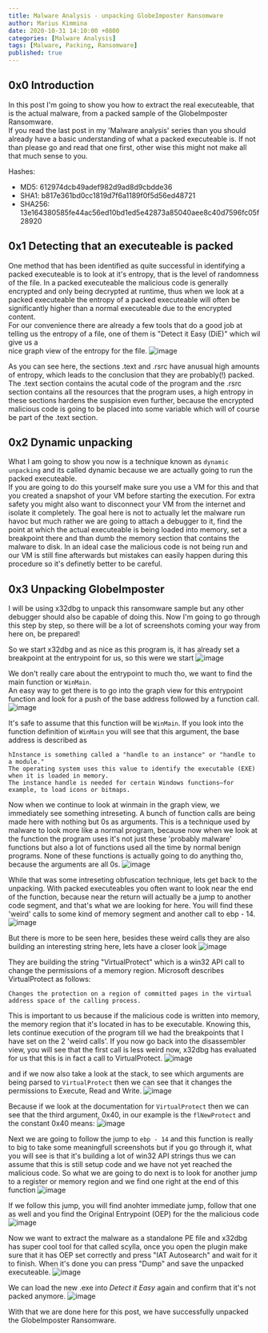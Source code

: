 ```yaml
---
title: Malware Analysis - unpacking GlobeImposter Ransomware 
author: Marius Kimmina
date: 2020-10-31 14:10:00 +0800
categories: [Malware Analysis]
tags: [Malware, Packing, Ransomware]
published: true
---
```


## 0x0 Introduction
In this post I'm going to show you how to extract the real executeable, that is the actual malware, from a packed sample of the GlobeImposter Ransomware.  
If you read the last post in my 'Malware analysis' series than you should already have a basic understanding of what a packed executeable is.
If not than please go and read that one first, other wise this might not make all that much sense to you.  

Hashes:  
* MD5: 612974dcb49adef982d9ad8d9cbdde36  
* SHA1: b817e361bd0cc1819d7f6a1189f0f5d56ed48721  
* SHA256: 13e164380585fe44ac56ed10bd1ed5e42873a85040aee8c40d7596fc05f28920  

## 0x1 Detecting that an executeable is packed
One method that has been identified as quite successful in identifying a packed executeable is to look at it's entropy, that is the level of randomness of the file.
In a packed executeable the malicious code is generally encrypted and only being decrypted at runtime, thus when we look at a packed executeable the entropy of a
packed executeable will often be significantly higher than a normal executeable due to the encrypted content.  
For our convenience there are already a few tools that do a good job at telling us the entropy of a file, one of them is "Detect it Easy (DiE)" which wil give us a  
nice graph view of the entropy for  the file.
![image](/assets/images/malware/globeImposter/entropy.png "entropy")

As you can see here, the sections .text and .rsrc have anusual high amounts of entropy, which leads to the conclusion that they are probably(!) packed.
The .text section contains the acutal code of the program and the .rsrc section contains all the resources that the program uses, a high entropy in these sections
hardens the suspision even further, because the encrypted malicious code is going to be placed into some variable which will of course be part of the .text section.


## 0x2 Dynamic unpacking
What I am going to show you now is a technique known as `dynamic unpacking` and its called dynamic because we are actually going to run the packed executeable.  
If you are going to do this yourself make sure you use a VM for this and that you created a snapshot of your VM before starting the execution. For extra safety
you might also want to disconnect your VM from the internet and isolate it completely. The goal here is not to actually let the malware run havoc but much rather
we are going to attach a debugger to it, find the point at which the actual executeable is being loaded into memory, set a breakpoint there and than dumb the 
memory section that contains the malware to disk. In an ideal case the malicious code is not being run and our VM is still fine afterwards but mistakes can 
easily happen during this procedure so it's definetly better to be careful.

## 0x3 Unpacking GlobeImposter
I will be using x32dbg to unpack this ransomware sample but any other debugger should also be capable of doing this. 
Now I'm going to go through this step by step, so there will be a lot of screenshots coming your way from here on, be prepared!  

So we start x32dbg and as nice as this program is, it has already set a breakpoint at the entrypoint for us, so this were we start
![image](/assets/images/malware/globeImposter/entrypoint.png "entrypoint")

We don't really care about the entrypoint to much tho, we want to find the main function or `WinMain`.  
An easy way to get there is to go into the graph view for this entrypoint function and look for a push of the base address followed by a function call.
![image](/assets/images/malware/globeImposter/find-winmain.png "winmain")

It's safe to assume that this function will be `WinMain`. If you look into the function definition of `WinMain` you will see that this argument, the base address is described as

```
hInstance is something called a "handle to an instance" or "handle to a module." 
The operating system uses this value to identify the executable (EXE) when it is loaded in memory. 
The instance handle is needed for certain Windows functions—for example, to load icons or bitmaps.
```

Now when we continue to look at winmain in the graph view, we immediately see something intreseting. A bunch of function calls are being made here with nothing but 0s as arguments.
This is a technique used by malware to look more like a normal program, because now when we look at the function the program uses it's not just these 'probably malware' functions but
also a lot of functions used all the time by normal benign programs. None of these functions is actually going to do anything tho, because the arguments are all 0s.
![image](/assets/images/malware/globeImposter/useless-functions.png "useless functions")

While that was some intreseting obfuscation technique, lets get back to the unpacking. With packed executeables you often want to look near the end of the function, because near the return
will actually be a jump to another code segment, and that's what we are looking for here.
You will find these 'weird' calls to some kind of memory segment and another call to ebp - 14.
![image](/assets/images/malware/globeImposter/weird-function-call.png "weird calls")

But there is more to be seen here, besides these weird calls they are also building an interesting string here, lets have a closer look
![image](/assets/images/malware/globeImposter/virtualprotect-stack-string.png "VirtualProtect Stack String")

They are building the string "VirtualProtect" which is a win32 API call to change the permissions of a memory region. Microsoft describes VirtualProtect as follows:
```
Changes the protection on a region of committed pages in the virtual address space of the calling process.
```

This is important to us because if the malicious code is written into memory, the memory region that it's located in has to be executable.
Knowing this, lets continue execution of the program till we had the breakpoints that I have set on the 2 'weird calls'. If you now go back into
the disassembler view, you will see that the first call is less weird now, x32dbg has evaluated for us that this is in fact a call to VirtualProtect.
![image](/assets/images/malware/globeImposter/virtualprotect-evaluated.png "VirtualProtect evaluated")

and if we now also take a look at the stack, to see which arguments are being parsed to `VirtualProtect` then we can see that it changes the permissions to Execute, Read and Write.
![image](/assets/images/malware/globeImposter/virtualprotect-arguments.png "VirtualProtect arguments")

Because if we look at the documentation for `VirtualProtect` then we can see that the third argument, 0x40, in our example is the `flNewProtect` and the constant 0x40 means:
![image](/assets/images/malware/globeImposter/virtualprotect-constants.png "VirtualProtect constants")

Next we are going to follow the jump to `ebp - 14` and this function is really to big to take some meaningfull screenshots but if you go through it, what you will see is that
it's building a lot of win32 API strings thus we can assume that this is still setup code and we have not yet reached the malicious code. So what we are going to do next is to 
look for another jump to a register or memory region and we find one right at the end of this function
![image](/assets/images/malware/globeImposter/jump-eax.png "jump eax")

If we follow this jump, you will find anohter immediate jump, follow that one as well and you find the Original Entrypoint (OEP) for the the malicious code
![image](/assets/images/malware/globeImposter/oep.png "OEP")

Now we want to extract the malware as a standalone PE file and x32dbg has super cool tool for that called scylla, once you open the plugin make sure that it has OEP set correctly and press "IAT Autosearch" and wait for it to finish.
When it's done you can press "Dump" and save the unpacked executeable. 
![image](/assets/images/malware/globeImposter/scylla.png "scylla")

We can load the new .exe into *Detect it Easy* again and confirm that it's not packed anymore.
![image](/assets/images/malware/globeImposter/unpacked.png "unpacked")

With that we are done here for this post, we have successfully unpacked the GlobeImposter Ransomware. 

